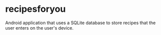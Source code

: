 # recipesforyou

Android application that uses a SQLite database to store recipes that the user enters on the user's device.